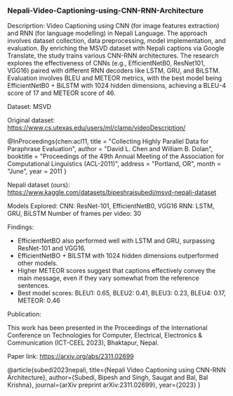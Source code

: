 ### Nepali-Video-Captioning-using-CNN-RNN-Architecture
Descriprtion: Video Captioning using CNN (for image features extraction) and RNN (for language modelling) in Nepali Language. 
The approach involves dataset collection, data preprocessing,
model implementation, and evaluation. By enriching the MSVD
dataset with Nepali captions via Google Translate, the study
trains various CNN-RNN architectures. The research explores the
effectiveness of CNNs (e.g., EfficientNetB0, ResNet101, VGG16)
paired with different RNN decoders like LSTM, GRU, and
BiLSTM. Evaluation involves BLEU and METEOR metrics, with
the best model being EfficientNetB0 + BiLSTM with 1024 hidden
dimensions, achieving a BLEU-4 score of 17 and METEOR score
of 46.

Dataset: MSVD

Original dataset: https://www.cs.utexas.edu/users/ml/clamp/videoDescription/

@InProceedings{chen:acl11,
  title = "Collecting Highly Parallel Data for Paraphrase Evaluation",
  author = "David L. Chen and William B. Dolan",
  booktitle = "Proceedings of the 49th Annual Meeting of the Association for Computational Linguistics (ACL-2011)",
  address = "Portland, OR",
  month = "June",
  year = 2011
}

Nepali dataset (ours): https://www.kaggle.com/datasets/bipeshrajsubedi/msvd-nepali-dataset 

Models Explored:
CNN: ResNet-101, EfficientNetB0, VGG16
RNN: LSTM, GRU, BiLSTM
Number of frames per video: 30

Findings:
- EfficientNetBO also performed well with LSTM and GRU, surpassing ResNet-101 and VGG16.
- EfficientNetBO + BILSTM with 1024 hidden dimensions outperformed other models.
- Higher METEOR scores suggest that captions effectively convey the main message, even if they vary somewhat from the reference sentences.
- Best model scores: BLEU1: 0.65, BLEU2: 0.41, BLEU3: 0.23, BLEU4: 0.17, METEOR: 0.46

Publication:

This work has been presented in the Proceedings of the International Conference on Technologies for Computer, Electrical, Electronics & Communication (ICT-CEEL 2023), Bhaktapur, Nepal.

Paper link: https://arxiv.org/abs/2311.02699

@article{subedi2023nepali,
  title={Nepali Video Captioning using CNN-RNN Architecture},
  author={Subedi, Bipesh and Singh, Saugat and Bal, Bal Krishna},
  journal={arXiv preprint arXiv:2311.02699},
  year={2023}
}
